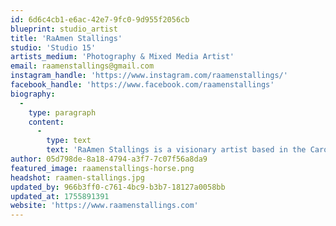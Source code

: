```yaml
---
id: 6d6c4cb1-e6ac-42e7-9fc0-9d955f2056cb
blueprint: studio_artist
title: 'RaAmen Stallings'
studio: 'Studio 15'
artists_medium: 'Photography & Mixed Media Artist'
email: raamenstallings@gmail.com
instagram_handle: 'https://www.instagram.com/raamenstallings/'
facebook_handle: 'https://www.facebook.com/raamenstallings'
biography:
  -
    type: paragraph
    content:
      -
        type: text
        text: 'RaAmen Stallings is a visionary artist based in the Carolinas whose work bridges tradition and innovation. Raised in Greenville, he reimagines classic techniques to create experimental art installations that challenge and inspire. His artistic vision is rooted in ingenuity and the pursuit of creative freedom. Working across both visual and photographic mediums, RaAmen frequently teaches at schools, leads seminars, and gives live demonstrations. Passionate about making art an essential part of daily life, he excels in community leadership, particularly within his hometown. His work reaches thousands annually, fueled by his dedication to arts education. Never confined to painting alone, he embraces all forms of creation as art. His pieces are exhibited across the United States.'
author: 05d798de-8a18-4794-a3f7-7c07f56a8da9
featured_image: raamenstallings-horse.png
headshot: raamen-stallings.jpg
updated_by: 966b3ff0-c761-4bc9-b3b7-18127a0058bb
updated_at: 1755891391
website: 'https://www.raamenstallings.com'
---
```

